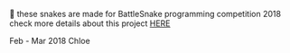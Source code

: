 :snake:
these snakes are made for BattleSnake programming competition 2018
check more details about this project 
[HERE](https://github.com/BATSnake/battlesnake-python)  
  
Feb - Mar 2018
Chloe